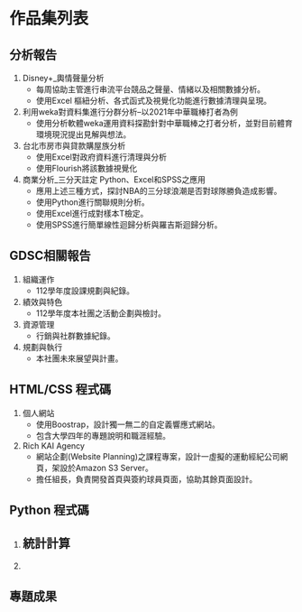 # 作品集列表

## 分析報告
1. Disney+_輿情聲量分析
   - 每周協助主管進行串流平台競品之聲量、情緒以及相關數據分析。
   - 使用Excel 樞紐分析、各式函式及視覺化功能進行數據清理與呈現。
2. 利用weka對資料集進行分群分析–以2021年中華職棒打者為例
   - 使用分析軟體weka運用資料探勘針對中華職棒之打者分析，並對目前體育環境現況提出見解與想法。
3. 台北市房市與貸款購屋族分析
   - 使用Excel對政府資料進行清理與分析
   - 使用Flourish將該數據視覺化
4. 商業分析_三分天註定 Python、Excel和SPSS之應用
   - 應用上述三種方式，探討NBA的三分球浪潮是否對球隊勝負造成影響。
   - 使用Python進行關聯規則分析。
   - 使用Excel進行成對樣本T檢定。
   - 使用SPSS進行簡單線性迴歸分析與羅吉斯迴歸分析。
## GDSC相關報告
1. 組織運作
   - 112學年度設課規劃與紀錄。
2. 績效與特色
   - 112學年度本社團之活動企劃與檢討。
3. 資源管理
   - 行銷與社群數據紀錄。
4. 規劃與執行
   - 本社團未來展望與計畫。
## HTML/CSS 程式碼
1. 個人網站
   - 使用Boostrap，設計獨一無二的自定義響應式網站。
   - 包含大學四年的專題說明和職涯經驗。
2. Rich KAI Agency
   - 網站企劃(Website Planning)之課程專案，設計一虛擬的運動經紀公司網頁，架設於Amazon S3 Server。
   - 擔任組長，負責開發首頁與簽約球員頁面，協助其餘頁面設計。
## Python 程式碼
1. 統計計算
   - 
3. 
## 專題成果
